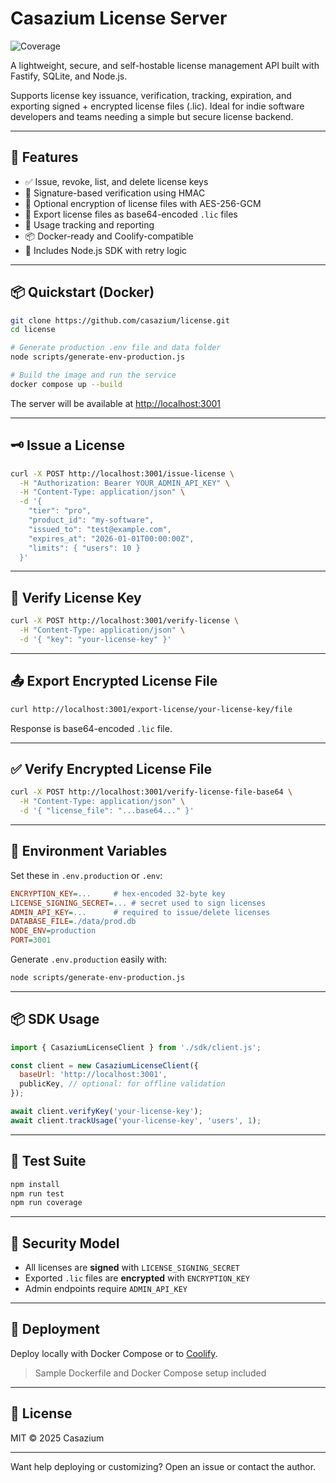 # Casazium License Server

![Coverage](https://coveralls.io/repos/github/casazium/license/badge.svg?branch=main&nocache=1)

A lightweight, secure, and self-hostable license management API built with Fastify, SQLite, and Node.js.

Supports license key issuance, verification, tracking, expiration, and exporting signed + encrypted license files (.lic). Ideal for indie software developers and teams needing a simple but secure license backend.

---

## 🚀 Features

- ✅ Issue, revoke, list, and delete license keys
- 🔑 Signature-based verification using HMAC
- 🔐 Optional encryption of license files with AES-256-GCM
- 📁 Export license files as base64-encoded `.lic` files
- 🧪 Usage tracking and reporting
- 📦 Docker-ready and Coolify-compatible
- 🧰 Includes Node.js SDK with retry logic

---

## 📦 Quickstart (Docker)

```bash
git clone https://github.com/casazium/license.git
cd license

# Generate production .env file and data folder
node scripts/generate-env-production.js

# Build the image and run the service
docker compose up --build
```

The server will be available at [http://localhost:3001](http://localhost:3001)

---

## 🗝️ Issue a License

```bash
curl -X POST http://localhost:3001/issue-license \
  -H "Authorization: Bearer YOUR_ADMIN_API_KEY" \
  -H "Content-Type: application/json" \
  -d '{
    "tier": "pro",
    "product_id": "my-software",
    "issued_to": "test@example.com",
    "expires_at": "2026-01-01T00:00:00Z",
    "limits": { "users": 10 }
  }'
```

---

## 🔎 Verify License Key

```bash
curl -X POST http://localhost:3001/verify-license \
  -H "Content-Type: application/json" \
  -d '{ "key": "your-license-key" }'
```

---

## 📤 Export Encrypted License File

```bash
curl http://localhost:3001/export-license/your-license-key/file
```

Response is base64-encoded `.lic` file.

---

## ✅ Verify Encrypted License File

```bash
curl -X POST http://localhost:3001/verify-license-file-base64 \
  -H "Content-Type: application/json" \
  -d '{ "license_file": "...base64..." }'
```

---

## 🔧 Environment Variables

Set these in `.env.production` or `.env`:

```ini
ENCRYPTION_KEY=...     # hex-encoded 32-byte key
LICENSE_SIGNING_SECRET=... # secret used to sign licenses
ADMIN_API_KEY=...      # required to issue/delete licenses
DATABASE_FILE=./data/prod.db
NODE_ENV=production
PORT=3001
```

Generate `.env.production` easily with:

```bash
node scripts/generate-env-production.js
```

---

## 📦 SDK Usage

```js
import { CasaziumLicenseClient } from './sdk/client.js';

const client = new CasaziumLicenseClient({
  baseUrl: 'http://localhost:3001',
  publicKey, // optional: for offline validation
});

await client.verifyKey('your-license-key');
await client.trackUsage('your-license-key', 'users', 1);
```

---

## 🧪 Test Suite

```bash
npm install
npm run test
npm run coverage
```

---

## 🔐 Security Model

- All licenses are **signed** with `LICENSE_SIGNING_SECRET`
- Exported `.lic` files are **encrypted** with `ENCRYPTION_KEY`
- Admin endpoints require `ADMIN_API_KEY`

---

## 🐳 Deployment

Deploy locally with Docker Compose or to [Coolify](https://coolify.io).

> Sample Dockerfile and Docker Compose setup included

---

## 📄 License

MIT © 2025 Casazium

---

Want help deploying or customizing? Open an issue or contact the author.
